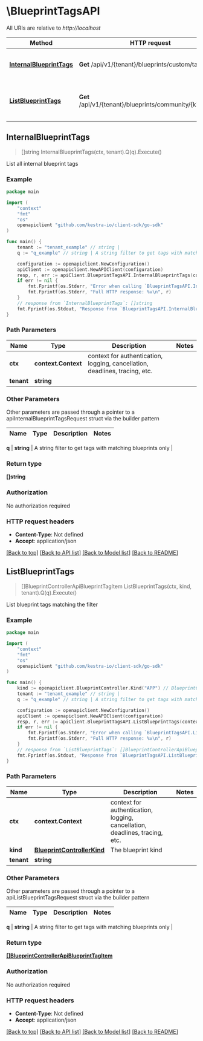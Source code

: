 # \BlueprintTagsAPI

All URIs are relative to *http://localhost*

Method | HTTP request | Description
------------- | ------------- | -------------
[**InternalBlueprintTags**](BlueprintTagsAPI.md#InternalBlueprintTags) | **Get** /api/v1/{tenant}/blueprints/custom/tags | List all internal blueprint tags
[**ListBlueprintTags**](BlueprintTagsAPI.md#ListBlueprintTags) | **Get** /api/v1/{tenant}/blueprints/community/{kind}/tags | List blueprint tags matching the filter



## InternalBlueprintTags

> []string InternalBlueprintTags(ctx, tenant).Q(q).Execute()

List all internal blueprint tags

### Example

```go
package main

import (
	"context"
	"fmt"
	"os"
	openapiclient "github.com/kestra-io/client-sdk/go-sdk"
)

func main() {
	tenant := "tenant_example" // string | 
	q := "q_example" // string | A string filter to get tags with matching blueprints only (optional)

	configuration := openapiclient.NewConfiguration()
	apiClient := openapiclient.NewAPIClient(configuration)
	resp, r, err := apiClient.BlueprintTagsAPI.InternalBlueprintTags(context.Background(), tenant).Q(q).Execute()
	if err != nil {
		fmt.Fprintf(os.Stderr, "Error when calling `BlueprintTagsAPI.InternalBlueprintTags``: %v\n", err)
		fmt.Fprintf(os.Stderr, "Full HTTP response: %v\n", r)
	}
	// response from `InternalBlueprintTags`: []string
	fmt.Fprintf(os.Stdout, "Response from `BlueprintTagsAPI.InternalBlueprintTags`: %v\n", resp)
}
```

### Path Parameters


Name | Type | Description  | Notes
------------- | ------------- | ------------- | -------------
**ctx** | **context.Context** | context for authentication, logging, cancellation, deadlines, tracing, etc.
**tenant** | **string** |  | 

### Other Parameters

Other parameters are passed through a pointer to a apiInternalBlueprintTagsRequest struct via the builder pattern


Name | Type | Description  | Notes
------------- | ------------- | ------------- | -------------

 **q** | **string** | A string filter to get tags with matching blueprints only | 

### Return type

**[]string**

### Authorization

No authorization required

### HTTP request headers

- **Content-Type**: Not defined
- **Accept**: application/json

[[Back to top]](#) [[Back to API list]](../README.md#documentation-for-api-endpoints)
[[Back to Model list]](../README.md#documentation-for-models)
[[Back to README]](../README.md)


## ListBlueprintTags

> []BlueprintControllerApiBlueprintTagItem ListBlueprintTags(ctx, kind, tenant).Q(q).Execute()

List blueprint tags matching the filter

### Example

```go
package main

import (
	"context"
	"fmt"
	"os"
	openapiclient "github.com/kestra-io/client-sdk/go-sdk"
)

func main() {
	kind := openapiclient.BlueprintController.Kind("APP") // BlueprintControllerKind | The blueprint kind
	tenant := "tenant_example" // string | 
	q := "q_example" // string | A string filter to get tags with matching blueprints only (optional)

	configuration := openapiclient.NewConfiguration()
	apiClient := openapiclient.NewAPIClient(configuration)
	resp, r, err := apiClient.BlueprintTagsAPI.ListBlueprintTags(context.Background(), kind, tenant).Q(q).Execute()
	if err != nil {
		fmt.Fprintf(os.Stderr, "Error when calling `BlueprintTagsAPI.ListBlueprintTags``: %v\n", err)
		fmt.Fprintf(os.Stderr, "Full HTTP response: %v\n", r)
	}
	// response from `ListBlueprintTags`: []BlueprintControllerApiBlueprintTagItem
	fmt.Fprintf(os.Stdout, "Response from `BlueprintTagsAPI.ListBlueprintTags`: %v\n", resp)
}
```

### Path Parameters


Name | Type | Description  | Notes
------------- | ------------- | ------------- | -------------
**ctx** | **context.Context** | context for authentication, logging, cancellation, deadlines, tracing, etc.
**kind** | [**BlueprintControllerKind**](.md) | The blueprint kind | 
**tenant** | **string** |  | 

### Other Parameters

Other parameters are passed through a pointer to a apiListBlueprintTagsRequest struct via the builder pattern


Name | Type | Description  | Notes
------------- | ------------- | ------------- | -------------


 **q** | **string** | A string filter to get tags with matching blueprints only | 

### Return type

[**[]BlueprintControllerApiBlueprintTagItem**](BlueprintControllerApiBlueprintTagItem.md)

### Authorization

No authorization required

### HTTP request headers

- **Content-Type**: Not defined
- **Accept**: application/json

[[Back to top]](#) [[Back to API list]](../README.md#documentation-for-api-endpoints)
[[Back to Model list]](../README.md#documentation-for-models)
[[Back to README]](../README.md)


